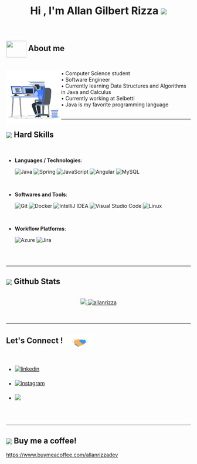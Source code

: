 <h1 align="center"><b>Hi , I'm Allan Gilbert Rizza </b><img src="https://media.giphy.com/media/hvRJCLFzcasrR4ia7z/giphy.gif" width="35"></h1>

<br>

## <img src = "https://i.pinimg.com/originals/2a/0b/d3/2a0bd3cfb855081f1080a2f3f1571df3.gif" width = 55px height = 45px align=center> **About me**

<br>

<img align="left" src="https://github.com/0xAbdulKhalid/0xAbdulKhalid/raw/main/assets/mdImages/Right_Side.gif" width = 150px>

<div align="left">
• Computer Science student<br>
• Software Engineer<br>
• Currently learning Data Structures and Algorithms in Java and Calculus<br>
• Currently working at Selbetti<br>
• Java is my favorite programming language<br>
</div>

<br>

-----

## <img src="https://media2.giphy.com/media/QssGEmpkyEOhBCb7e1/giphy.gif?cid=ecf05e47a0n3gi1bfqntqmob8g9aid1oyj2wr3ds3mg700bl&rid=giphy.gif" width ="25" align = center ><b> Hard Skills</b>
<br>

<p align="center">

- **Languages / Technologies**:
    
    ![Java](https://img.shields.io/badge/Java-ED8B00?style=for-the-badge&logo=openjdk&logoColor=white)
    ![Spring](https://img.shields.io/badge/Spring-6DB33F?style=for-the-badge&logo=spring&logoColor=white)
    ![JavaScript](https://img.shields.io/badge/javascript-%23323330.svg?style=for-the-badge&logo=javascript&logoColor=%23F7DF1E)
    ![Angular](https://img.shields.io/badge/angular-%23DD0031.svg?style=for-the-badge&logo=angular&logoColor=white)
    ![MySQL](https://img.shields.io/badge/MySQL-00000F?style=for-the-badge&logo=mysql&logoColor=white)


<br>   
    

- **Softwares and Tools**:

    ![Git](https://img.shields.io/badge/git-%23F05033.svg?style=for-the-badge&logo=git&logoColor=white)
    ![Docker](https://img.shields.io/badge/Docker-2496ED?style=for-the-badge&logo=docker&logoColor=white)
    ![IntelliJ IDEA](https://img.shields.io/badge/IntelliJ_IDEA-000000.svg?style=for-the-badge&logo=intellij-idea&logoColor=white)
    ![Visual Studio Code](https://img.shields.io/badge/Visual%20Studio%20Code-0078d7.svg?style=for-the-badge&logo=visual-studio-code&logoColor=white)
    ![Linux](https://img.shields.io/badge/Linux-FCC624?style=for-the-badge&logo=linux&logoColor=black) 

<br>

- **Workflow Platforms**:

    ![Azure](https://img.shields.io/badge/azure-%230072C6.svg?style=for-the-badge&logo=microsoftazure&logoColor=white)
    ![Jira](https://img.shields.io/badge/Jira-0052CC?style=for-the-badge&logo=Jira&logoColor=white)


</p>

<br>
<br>

-----



## <img src="https://media.giphy.com/media/iY8CRBdQXODJSCERIr/giphy.gif" width="35" style="vertical-align:middle"><b> Github Stats </b>

<br>

<div align="center">
<a href="https://github.com/allanrizza/">
  <img src="https://github-readme-stats.vercel.app/api?username=allanrizza&theme=blue-green" width="450"/>
  <img src="https://github-readme-stats.vercel.app/api/top-langs?username=allanrizza&show_icons=true&locale=en&layout=compact&line_height=20&title_color=7A7ADB&icon_color=2234AE&text_color=D3D3D3&bg_color=0,000000,130F40" width="375"  alt="allanrizza"/>
</a>
</div>
<br>
<br>


-----



## <b> Let's Connect !</b> <img src="https://github.com/0xAbdulKhalid/0xAbdulKhalid/raw/main/assets/mdImages/handshake.gif" width ="80" style="vertical-align:middle">
<br>

<ul>

<li>
    <a href="https://linkedin.com/in/allanrizza" target="_blank">
        <img src="https://img.shields.io/badge/linkedin:  allan gilbert rizza-%2300acee.svg?color=405DE6&style=for-the-badge&logo=linkedin&logoColor=white" alt=linkedin style="margin-bottom: 5px;" align=center />
    </a>
</li>

<br>

<li>
    <a href="https://instagram.com/allan_rizza" target="_blank">
        <img src="https://img.shields.io/badge/instagram:  allan gilbert rizza-%2300acee.svg?color=E1306C&style=for-the-badge&logo=instagram&logoColor=white" alt=instagram style="margin-bottom: 5px;" align=center />
    </a>
</li>

<br>

<li>
    <a href="mailto:allanrizza.dev@gmail.com" target="_blank">
        <img src="https://img.shields.io/badge/gmail:  allan gilbert rizza-%23EA4335.svg?style=for-the-badge&logo=gmail&logoColor=white" t=mail style="margin-bottom: 5px;" align=center />
    </a>
</li>
	
</ul>
<br>
<br>

-----
## <img src="https://media4.giphy.com/media/fXsmL7Yxk2ij2PHDrR/giphy.gif?cid=ecf05e479fsefs1m4bgwh2q8o7ddus0qisk3ybg28nf5xyqb&rid=giphy.gif&ct=s" width=50px align="center"> **Buy me a coffee!**
https://www.buymeacoffee.com/allanrizzadev
<br>
